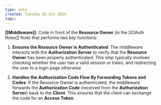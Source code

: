 ```yaml
---
type: note
created: Tuesday 01 Oct 2024
tags: 
---
```

**[[Middleware]]**: Code in front of the **Resource Owner** (in the [[OAuth Roles]] flow) that performs two key functions:

1. **Ensures the Resource Owner is Authenticated**: The middleware interacts with the **Authorization Server** to verify that the **Resource Owner** has been properly authenticated. This step typically involves checking whether the user has a valid session or token, and redirecting the user to a login page otherwise
    
2. **Handles the Authorization Code Flow By Forwarding Tokens and Codes**: If the Resource Owner is authenticated, the middleware forwards the **Authorization Code** (received from the **Authorization Server**) back to the **Client**. This ensures that the client can exchange the code for an **Access Token**.